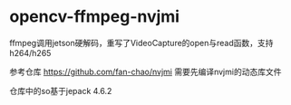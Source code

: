 # opencv-ffmpeg-nvjmi
ffmpeg调用jetson硬解码，重写了VideoCapture的open与read函数，支持h264/h265

参考仓库 https://github.com/fan-chao/nvjmi
需要先编译nvjmi的动态库文件

仓库中的so基于jepack 4.6.2
